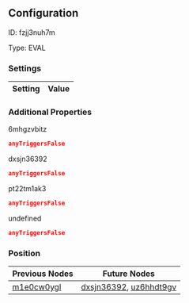 # <nil>
## Configuration
ID:  fzjj3nuh7m

Type: EVAL 


### Settings
| Setting | Value  |
| :------------------------ | ---------------------------------------- |
 




### Additional Properties
6mhgzvbitz
 ```json 
anyTriggersFalse
```


dxsjn36392
 ```json 
anyTriggersFalse
```


pt22tm1ak3
 ```json 
anyTriggersFalse
```


undefined
 ```json 
anyTriggersFalse
```




### Position
| Previous Nodes | Future Nodes |
| :------------- | ------------ |
| [m1e0cw0ygl](./m1e0cw0ygl.md) | [dxsjn36392](./dxsjn36392.md), [uz6hhdt9gv](./uz6hhdt9gv.md) |